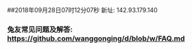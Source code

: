 ##2018年09月28日07时12分07秒 新址: 142.93.179.140
### 兔友常见问题及解答: https://github.com/wanggonging/d/blob/w/FAQ.md
